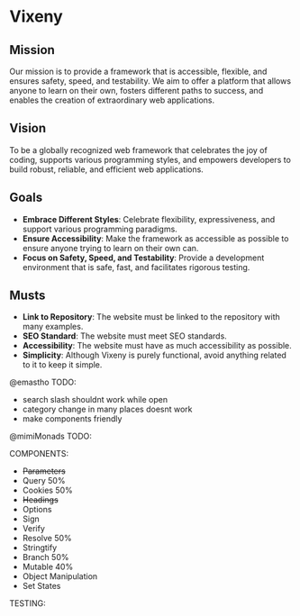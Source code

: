 

# Vixeny


## Mission

Our mission is to provide a framework that is accessible, flexible, and ensures safety, speed, and testability. We aim to offer a platform that allows anyone to learn on their own, fosters different paths to success, and enables the creation of extraordinary web applications.

## Vision

To be a globally recognized web framework that celebrates the joy of coding, supports various programming styles, and empowers developers to build robust, reliable, and efficient web applications.

## Goals

- **Embrace Different Styles**: Celebrate flexibility, expressiveness, and support various programming paradigms.
- **Ensure Accessibility**: Make the framework as accessible as possible to ensure anyone trying to learn on their own can.
- **Focus on Safety, Speed, and Testability**: Provide a development environment that is safe, fast, and facilitates rigorous testing.

## Musts

- **Link to Repository**: The website must be linked to the repository with many examples.
- **SEO Standard**: The website must meet SEO standards.
- **Accessibility**: The website must have as much accessibility as possible.
- **Simplicity**: Although Vixeny is purely functional, avoid anything related to it to keep it simple.


@emastho TODO:

- search slash shouldnt work while open
- category change in many places doesnt work
- make components friendly

@mimiMonads TODO:

COMPONENTS:
 - ~~Parameters~~
 - Query 50%
 - Cookies 50%
 - ~~Headings~~ 
 - Options
 - Sign
 - Verify
 - Resolve 50%
 - Stringtify
 - Branch 50%
 - Mutable 40%
 - Object Manipulation
 - Set States

TESTING:
